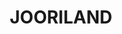 ---
lastmod: '2025-04-06T06:05:20+00:00'
latitude: -34.2273
layout: suburb
longitude: 150.1979
postcode: '2787'
state: NSW
title: JOORILAND
url: /nsw/jooriland/
---